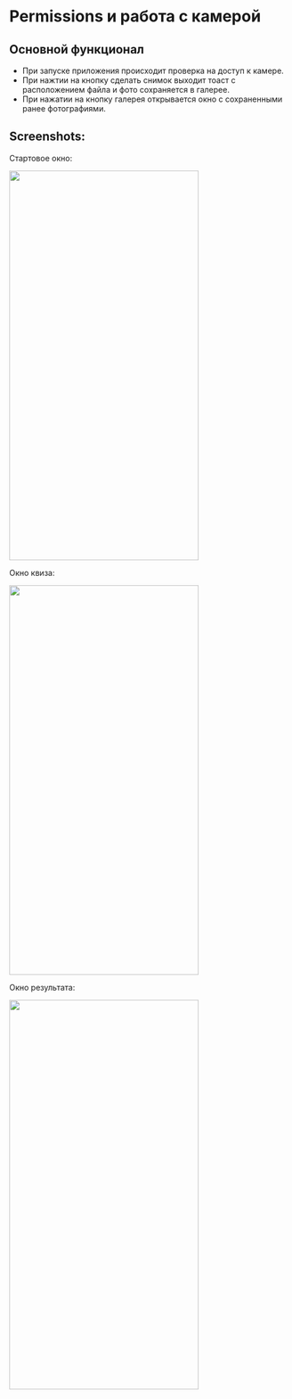 # Permissions и работа с камерой

## Основной функционал

- При запуске приложения происходит проверка на доступ к камере.
- При нажтии на кнопку сделать снимок выходит тоаст с расположением файла и фото сохраняется в галерее.
- При нажатии на кнопку галерея открывается окно с сохраненными ранее фотографиями.

## Screenshots:

Стартовое окно: <br>

<img src="https://github.com/KonstantinSham/proba/assets/69507445/e37ef34d-dc99-4535-b52d-58b375d82aaa" width="340" height="699" />  <br>

Окно квиза: <br>

<img src="https://github.com/KonstantinSham/proba/assets/69507445/e20bc2bc-b2f9-4b86-a5a3-3cab4bb49bf1" width="340" height="699" />  <br>

Окно результата: <br>

<img src="https://github.com/KonstantinSham/proba/assets/69507445/393ba0bd-0b88-4f13-b470-5933c3d9b155" width="340" height="699" />  <br>
